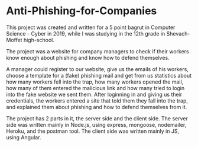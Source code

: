 # Anti-Phishing-for-Companies

This project was created and written for a 5 point bagrut in Computer Science - Cyber in 2019, while I was studying in the 12th grade in Shevach-Moffet high-school.

The project was a website for company managers to check if their workers know enough about phishing and know how to defend themselves.

A manager could register to our website, give us the emails of his workers, choose a template for a (fake) phishing mail and get from us statistics about how many workers fell into the trap, how many workers opened the mail, how many of them entered the malicious link and  how many tried to login into the fake website we sent them. After loginning in and giving us their credentials, the workers entered a site that told them they fall into the trap, and explained them about phishing and how to defend themselves from it.

The project has 2 parts in it, the server side and the client side. 
The server side was written mainly in Node.js, using express, mongoose, nodemailer, Heroku, and the postman tool.
The client side was written mainly in JS, using Angular.
